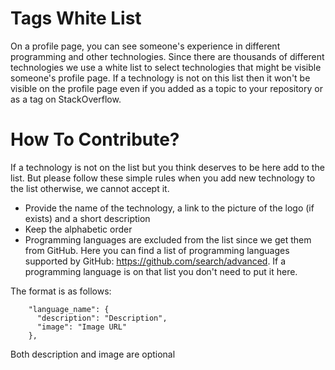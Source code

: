 # Tags White List
On a profile page, you can see someone's experience in different programming and other technologies. Since there are thousands of different technologies we use a white list to select technologies that might be visible someone's profile page. 
If a technology is not on this list then it won't be visible on the profile page even if you added as a topic to your repository or as a tag on StackOverflow.
# How To Contribute?
If a technology is not on the list but you think deserves to be here add to the list. But please follow these simple rules when you add new technology to the list otherwise, we cannot accept it. 
- Provide the name of the technology, a link to the picture of the logo (if exists) and a short description
- Keep the alphabetic order 
- Programming languages are excluded from the list since we get them from GitHub. Here you can find a list of programming languages supported by GitHub: https://github.com/search/advanced. If a programming language is on that list you don't need to put it here.

The format is as follows:
```
    "language_name": {
      "description": "Description",
      "image": "Image URL"
    },
```

Both description and image are optional
